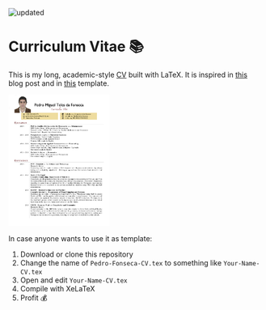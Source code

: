 
![updated](https://img.shields.io/github/last-commit/pedro-teles-fonseca/curriculum-vitae-eng?label=last%20updated)


# Curriculum Vitae :books:

This is my long, academic-style [CV](https://github.com/pedro-teles-fonseca/curriculum-vitae-eng/blob/master/Pedro-Fonseca-CV.pdf) built with LaTeX. It is inspired in [this](https://texblog.org/2012/04/25/writing-a-cv-in-latex/) blog post and in [this](https://www.latextemplates.com/template/freeman-cv) template.

<a href="https://github.com/pedro-teles-fonseca/curriculum-vitae-eng/blob/master/Pedro-Fonseca-CV.pdf"><img class="center" src="https://raw.githubusercontent.com/pedro-teles-fonseca/curriculum-vitae-eng/master/images/sample.png" width="200"/></a>

In case anyone wants to use it as template:

1. Download or clone this repository
2. Change the name of `Pedro-Fonseca-CV.tex` to something like `Your-Name-CV.tex`
3. Open and edit `Your-Name-CV.tex`
4. Compile with XeLaTeX
5. Profit :moneybag:


